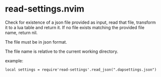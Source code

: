 # read-settings.nvim

Check for existence of a json file provided as input, read that file, transform it to a lua table and return it. If no file exists matching the provided file name, return nil.

The file must be in json format.

The file name is relative to the current working directory.

example:

```local settings = require'read-settings'.read_json(".dapsettings.json")```

